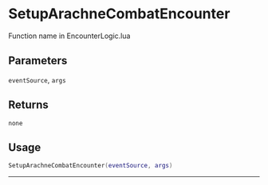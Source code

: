 # SetupArachneCombatEncounter
Function name in EncounterLogic.lua
## Parameters
`eventSource`, `args`
## Returns
`none`
## Usage
```lua
SetupArachneCombatEncounter(eventSource, args)
```
---
